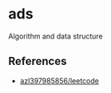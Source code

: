 # ads

Algorithm and data structure

## References

- [azl397985856/leetcode](https://github.com/azl397985856/leetcode)
